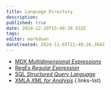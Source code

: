 ```yaml
---
title: Language Directory
description: 
published: true
date: 2024-12-20T15:49:38.533Z
tags: 
editor: markdown
dateCreated: 2024-11-03T21:40:26.384Z
---
```


- [MDX *Multidimensional Expressions*](/language/mdx)
- [RegEx *Regular Expression*](/language/regex)
- [<i class="mdi mdi-database"></i> SQL *Structured Query Language*](/language/sql)
- [XMLA *XML for Analysis*](/language/xmla)
{.links-list}